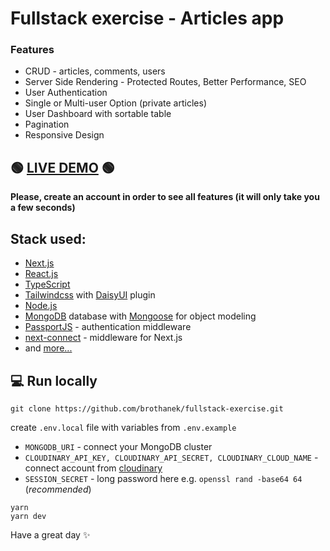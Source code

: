 # Fullstack exercise - Articles app

### Features
 * CRUD - articles, comments, users
 * Server Side Rendering - Protected Routes, Better Performance, SEO
 * User Authentication
 * Single or Multi-user Option (private articles)
 * User Dashboard with sortable table
 * Pagination
 * Responsive Design


## 🟢 [LIVE DEMO](https://fullstack-exercise.vercel.app/) 🟢
**Please, create an account in order to see all features (it will only take you a few seconds)**

## Stack used:
* [Next.js](https://nextjs.org/)
* [React.js](https://reactjs.org/)
* [TypeScript](https://www.typescriptlang.org/)
* [Tailwindcss](https://tailwindcss.com/) with [DaisyUI](https://daisyui.com/) plugin
* [Node.js](https://nodejs.org/en/)
* [MongoDB](https://www.mongodb.com/) database with [Mongoose](https://mongoosejs.com/) for object modeling
* [PassportJS](https://www.passportjs.org/) - authentication middleware
* [next-connect](https://www.npmjs.com/package/next-connect) - middleware for Next.js
* and [more...](https://github.com/brothanek/fullstack-exercise/blob/main/package.json)



## 💻 Run locally
```
git clone https://github.com/brothanek/fullstack-exercise.git
```
create `.env.local` file with variables from `.env.example`
* `MONGODB_URI` - connect your MongoDB cluster
* `CLOUDINARY_API_KEY, CLOUDINARY_API_SECRET, CLOUDINARY_CLOUD_NAME` - connect account from [cloudinary](https://cloudinary.com)
* `SESSION_SECRET` - long password here e.g. `openssl rand -base64 64` (*recommended*)
```
yarn
yarn dev
```





Have a great day ✨
